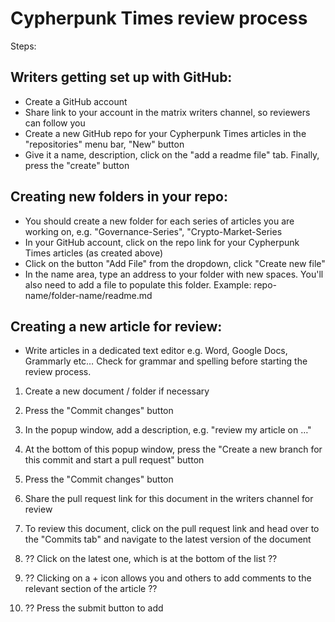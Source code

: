 # Cypherpunk Times review process

Steps:
## Writers getting set up with GitHub:

* Create a GitHub account
* Share link to your account in the matrix writers channel, so reviewers can follow you
* Create a new GitHub repo for your Cypherpunk Times articles in the "repositories" menu bar, "New" button
* Give it a name, description, click on the "add a readme file" tab. Finally, press the "create" button

## Creating new folders in your repo:

* You should create a new folder for each series of articles you are working on, e.g. "Governance-Series", "Crypto-Market-Series
* In your GitHub account, click on the repo link for your Cypherpunk Times articles (as created above)
* Click on the button "Add File" from the dropdown, click "Create new file"
* In the name area, type an address to your folder with new spaces. You'll also need to add a file to populate this folder. Example: repo-name/folder-name/readme.md

## Creating a new article for review:
* Write articles in a dedicated text editor e.g. Word, Google Docs, Grammarly etc… Check for grammar and spelling before starting the review process. 

1. Create a new document / folder if necessary
2. Press the "Commit changes" button
3. In the popup window, add a description, e.g. "review my article on …"
4. At the bottom of this popup window, press the "Create a new branch for this commit and start a pull request" button
5. Press the "Commit changes" button
6. Share the pull request link for this document in the writers channel for review
7. To review this document, click on the pull request link and head over to the "Commits tab" and navigate to the latest version of the document
   
8. ?? Click on the latest one, which is at the bottom of the list ??
9. ?? Clicking on a + icon allows you and others to add comments to the relevant section of the article ??
10. ?? Press the submit button to add
